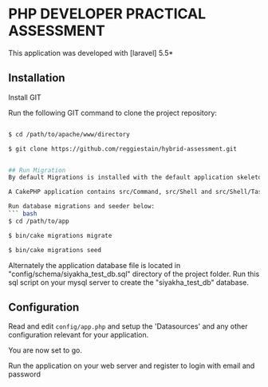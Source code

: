 # PHP DEVELOPER PRACTICAL ASSESSMENT

This application was developed with [laravel] 5.5*

## Installation

Install GIT 

Run the following GIT command to clone the project repository:

``` bash

$ cd /path/to/apache/www/directory

$ git clone https://github.com/reggiestain/hybrid-assessment.git


## Run Migration
By default Migrations is installed with the default application skeleton.

A CakePHP application contains src/Command, src/Shell and src/Shell/Task directories that contain its shells and tasks. It also comes with an executable in the bin directory:

Run database migrations and seeder below:
``` bash
$ cd /path/to/app

$ bin/cake migrations migrate

$ bin/cake migrations seed
```

Alternately the application database file is located in "config/schema/siyakha_test_db.sql" directory of the project folder.
Run this sql script on your mysql server to create the "siyakha_test_db" database.

## Configuration

Read and edit `config/app.php` and setup the 'Datasources' and any other
configuration relevant for your application.

You are now set to go.

Run the  application on your web server and register to login with email and password




